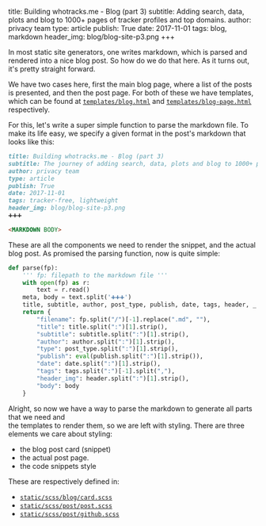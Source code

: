title: Building whotracks.me - Blog (part 3)
subtitle: Adding search, data, plots and blog to 1000+ pages of tracker profiles and top domains.
author: privacy team
type: article
publish: True
date: 2017-11-01
tags: blog, markdown
header_img: blog/blog-site-p3.png
+++

In most static site generators, one writes markdown, which is parsed and rendered
into a nice blog post. So how do we do that here. As it turns out, it's pretty
straight forward.

We have two cases here, first the main blog page, where a list of the posts
is presented, and then the post page. For both of these we have 
templates, which can be found at 
[`templates/blog.html`](https://github.com/cliqz-oss/whotracks.me/blob/master/templates/blog.html) and 
[`templates/blog-page.html`](https://github.com/cliqz-oss/whotracks.me/blob/master/templates/blog-page.html)
respectively.

For this, let's write a super simple function to parse the markdown file. To make
its life easy, we specify a given format in the post's markdown that looks like this: 


```md
title: Building whotracks.me - Blog (part 3)
subtitle: The journey of adding search, data, plots and blog to 1000+ pages of tracker profiles and top domains.
author: privacy team
type: article
publish: True
date: 2017-11-01
tags: tracker-free, lightweight
header_img: blog/blog-site-p3.png
➕➕➕

<MARKDOWN BODY>
```

These are all the components we need to render the snippet, and the actual blog post. As promised
the parsing function, now is quite simple:

```python
def parse(fp):
    ''' fp: filepath to the markdown file '''
    with open(fp) as r:
        text = r.read() 
    meta, body = text.split('➕➕➕')
    title, subtitle, author, post_type, publish, date, tags, header, _ = meta.split("\n")
    return {
        "filename": fp.split("/")[-1].replace(".md", ""),
        "title": title.split(":")[1].strip(),
        "subtitle": subtitle.split(":")[1].strip(),
        "author": author.split(":")[1].strip(),
        "type": post_type.split(":")[1].strip(),
        "publish": eval(publish.split(":")[1].strip()),
        "date": date.split(":")[1].strip(),
        "tags": tags.split(":")[-1].split(","),
        "header_img": header.split(":")[1].strip(),
        "body": body
    }
```

Alright, so now we have a way to parse the markdown to generate all parts that we need and  
the templates to render them, so we are left with styling. There are three elements we care about styling:

- the blog post card (snippet) 
- the actual post page. 
- the code snippets style

These are respectively defined in: 

- [`static/scss/blog/card.scss`](https://github.com/cliqz-oss/whotracks.me/blob/master/static/scss/blog/card.scss) 
- [`static/scss/post/post.scss`](https://github.com/cliqz-oss/whotracks.me/blob/master/static/scss/blog/post.scss)
- [`static/scss/post/github.scss`](https://github.com/cliqz-oss/whotracks.me/blob/master/static/scss/blog/github.scss)
